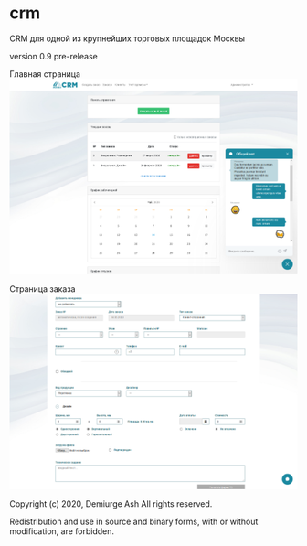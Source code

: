 # crm
CRM для одной из крупнейших торговых площадок Москвы

version 0.9 pre-release

Главная страница
![Главная страница](https://raw.githubusercontent.com/demiurge-ash/crm/master/CRM-homapage.png?token=AJTPAB5T3TWIP46L7FQBJ626XWJ3I)

Страница заказа
![Страница заказа](https://raw.githubusercontent.com/demiurge-ash/crm/master/CRM-new-order.png?token=AJTPAB5VK3ZKYLDBLCJMBS26XWJ6Y)



Copyright (c) 2020, Demiurge Ash All rights reserved.

Redistribution and use in source and binary forms, with or without modification, are forbidden.
